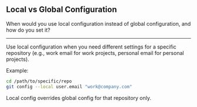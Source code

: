 ## Local vs Global Configuration

When would you use local configuration instead of global configuration, and how do you set it?

---

Use local configuration when you need different settings for a specific repository (e.g., work email for work projects, personal email for personal projects).

Example: 
```bash
cd /path/to/specific/repo
git config --local user.email "work@company.com"
```

Local config overrides global config for that repository only.


